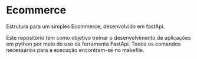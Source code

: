 # Ecommerce
Estrutura para um simples Ecommerce, desenvolvido em fastApi.

Este repositório tem como objetivo treinar o desenvolvimento de aplicações em python por meio do uso da ferramenta FastApi. Todos os comandos necessários para a execução encontram-se no makefile.
